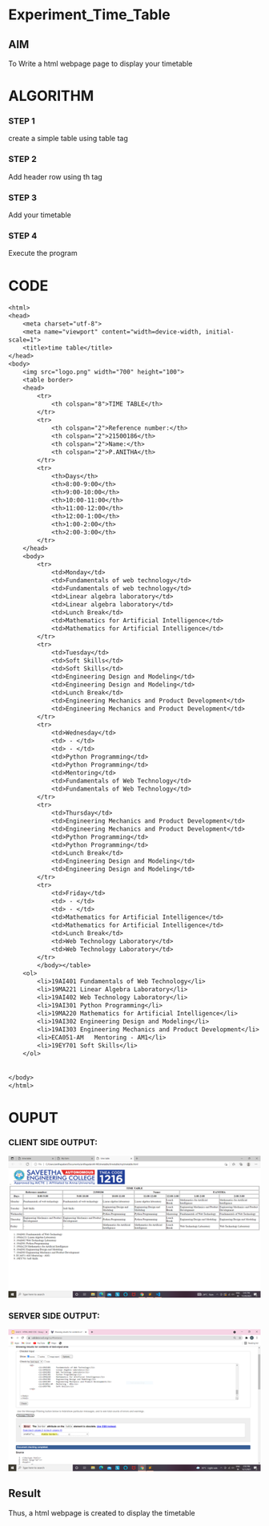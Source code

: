 # Experiment_Time_Table

## AIM
To Write a html webpage page to display  your timetable

# ALGORITHM
### STEP 1
create a simple table using table tag
### STEP 2
Add header row using th tag
### STEP 3
Add your timetable
### STEP 4
Execute the program

# CODE
```<<doctype!>
<html>
<head>
	<meta charset="utf-8">
	<meta name="viewport" content="width=device-width, initial-scale=1">
	<title>time table</title>
</head>
<body>
	<img src="logo.png" width="700" height="100">
	<table border>
	<head>
		<tr>
			<th colspan="8">TIME TABLE</th>
		</tr>
		<tr>
			<th colspan="2">Reference number:</th>
			<th colspan="2">21500186</th>
			<th colspan="2">Name:</th>
			<th colspan="2">P.ANITHA</th>
		</tr>
		<tr>
			<th>Days</th>
			<th>8:00-9:00</th>
			<th>9:00-10:00</th>
			<th>10:00-11:00</th>
			<th>11:00-12:00</th>
			<th>12:00-1:00</th>
			<th>1:00-2:00</th>
			<th>2:00-3:00</th>
		</tr>
	</head>
	<body>
		<tr>
			<td>Monday</td>
			<td>Fundamentals of web technology</td>
			<td>Fundamentals of web technology</td>
			<td>Linear algebra laboratory</td>
			<td>Linear algebra laboratory</td>
			<td>Lunch Break</td>
			<td>Mathematics for Artificial Intelligence</td>
			<td>Mathematics for Artificial Intelligence</td>
		</tr>
		<tr>
			<td>Tuesday</td>
			<td>Soft Skills</td>
			<td>Soft Skills</td>
			<td>Engineering Design and Modeling</td>
			<td>Engineering Design and Modeling</td>
			<td>Lunch Break</td>
			<td>Engineering Mechanics and Product Development</td>
			<td>Engineering Mechanics and Product Development</td>
		</tr>
		<tr>
			<td>Wednesday</td>
			<td> - </td>
			<td> - </td>
			<td>Python Programming</td>
			<td>Python Programming</td>
			<td>Mentoring</td>
			<td>Fundamentals of Web Technology</td>
			<td>Fundamentals of Web Technology</td>
		</tr>
		<tr>
			<td>Thursday</td>
			<td>Engineering Mechanics and Product Development</td>
			<td>Engineering Mechanics and Product Development</td>
			<td>Python Programming</td>
			<td>Python Programming</td>
			<td>Lunch Break</td>
			<td>Engineering Design and Modeling</td>
			<td>Engineering Design and Modeling</td>
		</tr>
		<tr>
			<td>Friday</td>
			<td> - </td>
			<td> - </td>
		    <td>Mathematics for Artificial Intelligence</td>
			<td>Mathematics for Artificial Intelligence</td>
			<td>Lunch Break</td>
			<td>Web Technology Laboratory</td>
			<td>Web Technology Laboratory</td>
		</tr>  
		</body></table>
	<ol>
		<li>19AI401	Fundamentals of Web Technology</li>
		<li>19MA221	Linear Algebra Laboratory</li>
		<li>19AI402	Web Technology Laboratory</li>
		<li>19AI301	Python Programming</li>
		<li>19MA220	Mathematics for Artificial Intelligence</li>
		<li>19AI302	Engineering Design and Modeling</li>
		<li>19AI303	Engineering Mechanics and Product Development</li>
		<li>ECA051-AM	Mentoring - AM1</li>
		<li>19EY701	Soft Skills</li>
	</ol>


</body>
</html>

```
 # OUPUT
 ### CLIENT SIDE OUTPUT:

 ![CLIENTSIDEOUTPUT](./output.png)


 ### SERVER SIDE OUTPUT:


 ![SERVERSIDEOUPUT](./validator.png)




 ## Result
 Thus, a html webpage is created to display the timetable

 

